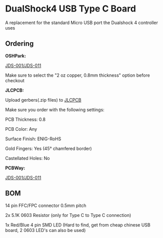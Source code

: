 # DualShock4 USB Type C Board

A replacement for the standard Micro USB port the Dualshock 4 controller uses

## Ordering

**OSHPark:** 

[JDS-001/JDS-011](https://oshpark.com/shared_projects/tfHo4kSZ)


Make sure to select the "2 oz copper, 0.8mm thickness" option before checkout


**JLCPCB:**

Upload gerbers(.zip files) to [JLCPCB](http://jlcpcb.com)

Make sure you order with the following settings:

PCB Thickness: 0.8

PCB Color: Any

Surface Finish: ENIG-RoHS

Gold Fingers: Yes (45° chamfered border)

Castellated Holes: No


**PCBWay:**

[JDS-001/JDS-011](https://www.pcbway.com/project/shareproject/DualShock4_USB_Type_C_[JDS_001_JDS_011].html )


## BOM

14 pin FFC/FPC connector 0.5mm pitch

2x 5.1K 0603 Resistor (only for Type C to Type C connection)

1x Red/Blue 4 pin SMD LED (Hard to find, get from cheap chinese USB board, 2 0603 LED's can also be used)